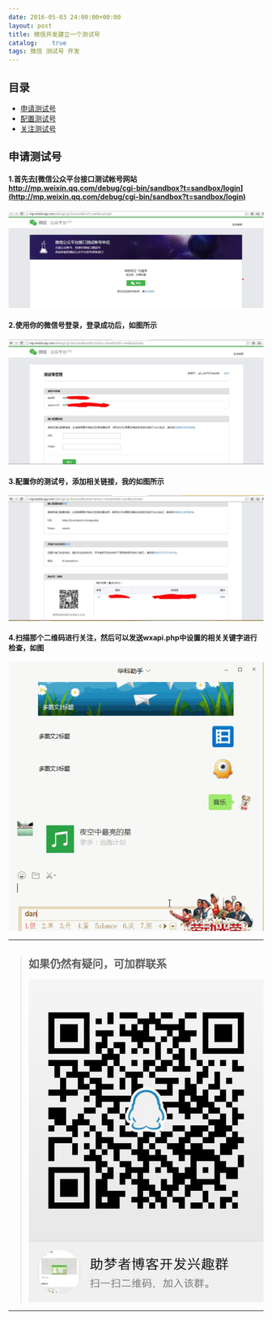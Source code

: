 ```yaml
---
date: 2016-05-03 24:00:00+00:00
layout: post
title: 微信开发建立一个测试号
catalog:    true
tags: 微信 测试号 开发
---
```


## <a name="index"/>目录
* [申请测试号](#apply)
* [配置测试号](#set)
* [关注测试号](#sub)

## <a name="apply"/>申请测试号

#### 1.首先去[微信公众平台接口测试帐号网站 http://mp.weixin.qq.com/debug/cgi-bin/sandbox?t=sandbox/login](http://mp.weixin.qq.com/debug/cgi-bin/sandbox?t=sandbox/login)
![Qcloud1](/img/blog/jc3-test.JPG)

#### 2.使用你的微信号登录，登录成功后，如图所示
![Qcloud2](/img/blog/jc3-testdl.JPG)

#### 3.配置你的测试号，添加相关链接，我的如图所示
![Qcloud3](/img/blog/jc3-testshow.JPG)

#### 4.扫描那个二维码进行关注，然后可以发送wxapi.php中设置的相关关键字进行检查，如图
![Qcloud5](/img/blog/jc3-testshow2.gif)

___
>## 如果仍然有疑问，可加群联系
>![qqgroup](/img/blog/qqgroup.jpg)
___